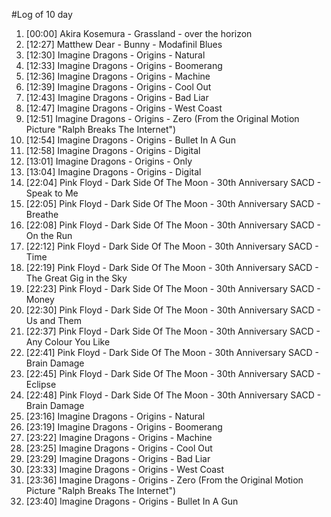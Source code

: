 #Log of 10 day

1. [00:00] Akira Kosemura - Grassland - over the horizon
1. [12:27] Matthew Dear - Bunny - Modafinil Blues
1. [12:30] Imagine Dragons - Origins - Natural
1. [12:33] Imagine Dragons - Origins - Boomerang
1. [12:36] Imagine Dragons - Origins - Machine
1. [12:39] Imagine Dragons - Origins - Cool Out
1. [12:43] Imagine Dragons - Origins - Bad Liar
1. [12:47] Imagine Dragons - Origins - West Coast
1. [12:51] Imagine Dragons - Origins - Zero (From the Original Motion Picture "Ralph Breaks The Internet")
1. [12:54] Imagine Dragons - Origins - Bullet In A Gun
1. [12:58] Imagine Dragons - Origins - Digital
1. [13:01] Imagine Dragons - Origins - Only
1. [13:04] Imagine Dragons - Origins - Digital
1. [22:04] Pink Floyd - Dark Side Of The Moon - 30th Anniversary SACD - Speak to Me
1. [22:05] Pink Floyd - Dark Side Of The Moon - 30th Anniversary SACD - Breathe
1. [22:08] Pink Floyd - Dark Side Of The Moon - 30th Anniversary SACD - On the Run
1. [22:12] Pink Floyd - Dark Side Of The Moon - 30th Anniversary SACD - Time
1. [22:19] Pink Floyd - Dark Side Of The Moon - 30th Anniversary SACD - The Great Gig in the Sky
1. [22:23] Pink Floyd - Dark Side Of The Moon - 30th Anniversary SACD - Money
1. [22:30] Pink Floyd - Dark Side Of The Moon - 30th Anniversary SACD - Us and Them
1. [22:37] Pink Floyd - Dark Side Of The Moon - 30th Anniversary SACD - Any Colour You Like
1. [22:41] Pink Floyd - Dark Side Of The Moon - 30th Anniversary SACD - Brain Damage
1. [22:45] Pink Floyd - Dark Side Of The Moon - 30th Anniversary SACD - Eclipse
1. [22:48] Pink Floyd - Dark Side Of The Moon - 30th Anniversary SACD - Brain Damage
1. [23:16] Imagine Dragons - Origins - Natural
1. [23:19] Imagine Dragons - Origins - Boomerang
1. [23:22] Imagine Dragons - Origins - Machine
1. [23:25] Imagine Dragons - Origins - Cool Out
1. [23:29] Imagine Dragons - Origins - Bad Liar
1. [23:33] Imagine Dragons - Origins - West Coast
1. [23:36] Imagine Dragons - Origins - Zero (From the Original Motion Picture "Ralph Breaks The Internet")
1. [23:40] Imagine Dragons - Origins - Bullet In A Gun
